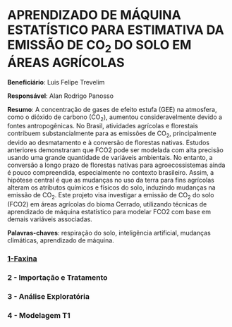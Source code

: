 
<!-- README.md is generated from README.Rmd. Please edit that file -->

# APRENDIZADO DE MÁQUINA ESTATÍSTICO PARA ESTIMATIVA DA EMISSÃO DE CO<sub>2</sub> DO SOLO EM ÁREAS AGRÍCOLAS

**Beneficiário**: Luis Felipe Trevelim

**Responsável**: Alan Rodrigo Panosso

**Resumo**: A concentração de gases de efeito estufa (GEE) na atmosfera,
como o dióxido de carbono (CO<sub>2</sub>), aumentou consideravelmente
devido a fontes antropogênicas. No Brasil, atividades agrícolas e
florestais contribuem substancialmente para as emissões de
CO<sub>2</sub>, principalmente devido ao desmatamento e à conversão de
florestas nativas. Estudos anteriores demonstraram que FCO2 pode ser
modelada com alta precisão usando uma grande quantidade de variáveis
ambientais. No entanto, a conversão a longo prazo de florestas nativas
para agroecossistemas ainda é pouco compreendida, especialmente no
contexto brasileiro. Assim, a hipótese central é que as mudanças no uso
da terra para fins agrícolas alteram os atributos químicos e físicos do
solo, induzindo mudanças na emissão de CO<sub>2</sub>. Este projeto visa
investigar a emissão de CO<sub>2</sub> do solo (FCO2) em áreas agrícolas
do bioma Cerrado, utilizando técnicas de aprendizado de máquina
estatístico para modelar FCO2 com base em demais variáveis associadas.

**Palavras-chaves**: respiração do solo, inteligência artificial,
mudanças climáticas, aprendizado de máquina.

### [1-Faxina](https://arpanosso.github.io/projeto-trevelimlf/Docs/faxina.html)

### 2 - Importação e Tratamento

### 3 - Análise Exploratória

### 4 - Modelagem T1

